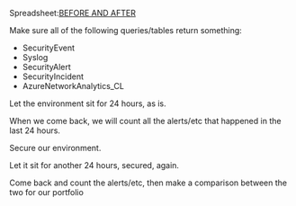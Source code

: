 Spreadsheet:[BEFORE AND AFTER](https://docs.google.com/spreadsheets/d/1NNejCYqNEM5x_uP9cqwFOOxE8-RC8YlngatREqv9jNw/edit#gid=0)

Make sure all of the following queries/tables return something:
- SecurityEvent
- Syslog
- SecurityAlert
- SecurityIncident
- AzureNetworkAnalytics_CL

Let the environment sit for 24 hours, as is.

When we come back, we will count all the alerts/etc that happened in the last 24 hours.

Secure our environment.

Let it sit for another 24 hours, secured, again.

Come back and count the alerts/etc, then make a comparison between the two for our portfolio